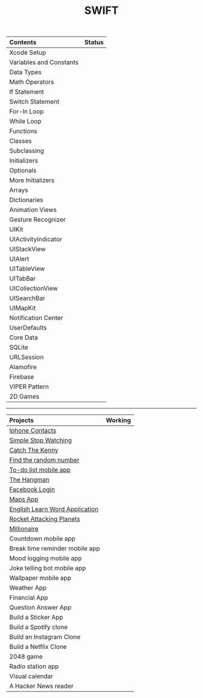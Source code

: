 <h1 align="center">
SWIFT
</h1>
<br>


| Contents | Status |
| :---  | :---:  |
| Xcode Setup  | <img width=13px src="https://icon-library.com/images/completed-icon/completed-icon-6.jpg"> |
| Variables and Constants  | <img width=13px src="https://icon-library.com/images/completed-icon/completed-icon-6.jpg"> |
| Data Types  | <img width=13px src="https://icon-library.com/images/completed-icon/completed-icon-6.jpg"> |
| Math Operators  | <img width=13px src="https://icon-library.com/images/completed-icon/completed-icon-6.jpg"> |
| If Statement  | <img width=13px src="https://icon-library.com/images/completed-icon/completed-icon-6.jpg"> |
| Switch Statement  | <img width=13px src="https://icon-library.com/images/completed-icon/completed-icon-6.jpg"> |
| For-In Loop  | <img width=13px src="https://icon-library.com/images/completed-icon/completed-icon-6.jpg"> |
| While Loop  | <img width=13px src="https://icon-library.com/images/completed-icon/completed-icon-6.jpg"> |
| Functions  | <img width=13px src="https://icon-library.com/images/completed-icon/completed-icon-6.jpg"> |
| Classes  | <img width=13px src="https://icon-library.com/images/completed-icon/completed-icon-6.jpg"> |
| Subclassing  | <img width=13px src="https://icon-library.com/images/completed-icon/completed-icon-6.jpg"> |
| Initializers | <img width=13px src="https://icon-library.com/images/completed-icon/completed-icon-6.jpg"> |
| Optionals  | <img width=13px src="https://icon-library.com/images/completed-icon/completed-icon-6.jpg"> |
| More Initializers  | <img width=13px src="https://icon-library.com/images/completed-icon/completed-icon-6.jpg"> |
| Arrays  | <img width=13px src="https://icon-library.com/images/completed-icon/completed-icon-6.jpg"> |
| Dictionaries  | <img width=13px src="https://icon-library.com/images/completed-icon/completed-icon-6.jpg"> |
| Animation Views  | <img width=13px src="https://icon-library.com/images/completed-icon/completed-icon-6.jpg"> |
| Gesture Recognizer  | <img width=13px src="https://icon-library.com/images/completed-icon/completed-icon-6.jpg"> |
| UIKit  | <img width=13px src="https://icon-library.com/images/completed-icon/completed-icon-6.jpg"> |
| UIActivityIndicator  | <img width=13px src="https://icon-library.com/images/completed-icon/completed-icon-6.jpg"> |
| UIStackView  | <img width=13px src="https://icon-library.com/images/completed-icon/completed-icon-6.jpg"> |
| UIAlert  | <img width=13px src="https://icon-library.com/images/completed-icon/completed-icon-6.jpg"> |
| UITableView  | <img width=13px src="https://icon-library.com/images/completed-icon/completed-icon-6.jpg"> |
| UITabBar  | <img width=13px src="https://icon-library.com/images/completed-icon/completed-icon-6.jpg"> |
| UICollectionView  | <img width=13px src="https://icon-library.com/images/completed-icon/completed-icon-6.jpg"> |
| UISearchBar  | <img width=13px src="https://icon-library.com/images/completed-icon/completed-icon-6.jpg"> 
| UIMapKit  | <img width=13px src="https://icon-library.com/images/completed-icon/completed-icon-6.jpg"> 
| Notification Center  | <img width=13px src="https://icon-library.com/images/completed-icon/completed-icon-6.jpg"> 
| UserDefaults  | <img width=13px src="https://icon-library.com/images/completed-icon/completed-icon-6.jpg"> |
| Core Data  | <img width=13px src="https://icon-library.com/images/completed-icon/completed-icon-6.jpg"> |
| SQLite  | <img width=13px src="https://icon-library.com/images/completed-icon/completed-icon-6.jpg"> |
| URLSession  | <img width=13px src="https://icon-library.com/images/completed-icon/completed-icon-6.jpg"> |
| Alamofire  | <img width=13px src="https://icon-library.com/images/completed-icon/completed-icon-6.jpg"> |
| Firebase  | <img width=13px src="https://icon-library.com/images/completed-icon/completed-icon-6.jpg"> |
| VIPER Pattern  | <img width=13px src="https://icon-library.com/images/completed-icon/completed-icon-6.jpg"> |
| 2D Games  | <img width=13px src="https://icon-library.com/images/completed-icon/completed-icon-6.jpg"> |


<hr>

| Projects | Working |
| :---  | :---:  |
| [Iphone Contacts](https://github.com/Yakupacs/Learn-Swift/tree/master/Project%2003%20-%20Iphone%20Contacts)  | <img width=13px src="https://icon-library.com/images/completed-icon/completed-icon-6.jpg"> |
| [Simple Stop Watching](https://github.com/Yakupacs/Learn-Swift/tree/master/Project%2001%20-%20Simple%20Stop%20Watch)  | <img width=13px src="https://icon-library.com/images/completed-icon/completed-icon-6.jpg"> |
| [Catch The Kenny](https://github.com/Yakupacs/Learn-Swift/tree/master/Project%2004%20-%20Catch%20The%20Kenny)  | <img width=13px src="https://icon-library.com/images/completed-icon/completed-icon-6.jpg"> |
| [Find the random number](https://github.com/Yakupacs/Learn-Swift/tree/master/Find%20Number%20Game)  | <img width=13px src="https://icon-library.com/images/completed-icon/completed-icon-6.jpg"> |
| [To-do list mobile app](https://github.com/Yakupacs/Learn-Swift/tree/master/Project%2007%20-%20Todo%20List)  | <img width=13px src="https://icon-library.com/images/completed-icon/completed-icon-6.jpg"> |
| [The Hangman](https://github.com/Yakupacs/Hangman-Swift)  | <img width=13px src="https://icon-library.com/images/completed-icon/completed-icon-6.jpg"> |
| [Facebook Login](https://github.com/Yakupacs/Learn-Swift/tree/master/Project%2005%20-%20Facebook%20Login)  | <img width=13px src="https://icon-library.com/images/completed-icon/completed-icon-6.jpg"> |
| [Maps App](https://github.com/Yakupacs/Learn-Swift/tree/master/Project%2006%20-%20Maps%20App)  | <img width=13px src="https://icon-library.com/images/completed-icon/completed-icon-6.jpg"> |
| [English Learn Word Application](https://github.com/Yakupacs/English-Learn-Word-Application)  | <img width=13px src="https://icon-library.com/images/completed-icon/completed-icon-6.jpg"> |
| [Rocket Attacking Planets](https://github.com/Yakupacs/Rocket-Attacking-Planets-Swift)  | <img width=13px src="https://icon-library.com/images/completed-icon/completed-icon-6.jpg"> |
| [Millionaire](https://github.com/Yakupacs/Millionaire-Test-Swift)  | <img width=13px src="https://icon-library.com/images/completed-icon/completed-icon-6.jpg"> |
| Countdown mobile app  | <img width=13px src="https://cdn-icons-png.flaticon.com/512/71/71397.png"> |
| Break time reminder mobile app  | <img width=13px src="https://cdn-icons-png.flaticon.com/512/71/71397.png"> |
| Mood logging mobile app  | <img width=13px src="https://cdn-icons-png.flaticon.com/512/71/71397.png"> |
| Joke telling bot mobile app  | <img width=13px src="https://cdn-icons-png.flaticon.com/512/71/71397.png"> |
| Wallpaper mobile app  | <img width=13px src="https://cdn-icons-png.flaticon.com/512/71/71397.png"> |
| Weather App  | <img width=13px src="https://cdn-icons-png.flaticon.com/512/71/71397.png"> |
| Financial App  | <img width=13px src="https://cdn-icons-png.flaticon.com/512/71/71397.png"> |
| Question Answer App  | <img width=13px src="https://cdn-icons-png.flaticon.com/512/71/71397.png"> |
| Build a Sticker App  | <img width=13px src="https://cdn-icons-png.flaticon.com/512/71/71397.png"> |
| Build a Spotify clone  | <img width=13px src="https://cdn-icons-png.flaticon.com/512/71/71397.png"> |
| Build an Instagram Clone  | <img width=13px src="https://cdn-icons-png.flaticon.com/512/71/71397.png"> |
| Build a Netflix Clone  | <img width=13px src="https://cdn-icons-png.flaticon.com/512/71/71397.png"> |
| 2048 game  | <img width=13px src="https://cdn-icons-png.flaticon.com/512/71/71397.png"> |
| Radio station app  | <img width=13px src="https://cdn-icons-png.flaticon.com/512/71/71397.png"> |
| Visual calendar  | <img width=13px src="https://cdn-icons-png.flaticon.com/512/71/71397.png"> |
| A Hacker News reader  | <img width=13px src="https://cdn-icons-png.flaticon.com/512/71/71397.png"> |
